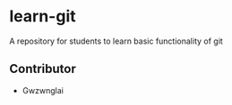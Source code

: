 # learn-git
A repository for students to learn basic functionality of git

## Contributor

 - Gwzwnglai 
